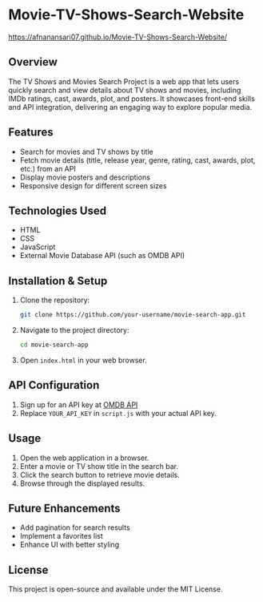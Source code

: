 <h1>Movie-TV-Shows-Search-Website</h1>

https://afnanansari07.github.io/Movie-TV-Shows-Search-Website/


## Overview
The TV Shows and Movies Search Project is a web app that lets users quickly search and view details about TV shows and movies, including IMDb ratings, cast, awards, plot, and posters. It showcases front-end skills and API integration, delivering an engaging way to explore popular media.

## Features
- Search for movies and TV shows by title
- Fetch movie details (title, release year, genre, rating, cast, awards, plot, etc.) from an API
- Display movie posters and descriptions
- Responsive design for different screen sizes

## Technologies Used
- HTML
- CSS
- JavaScript
- External Movie Database API (such as OMDB API)

## Installation & Setup
1. Clone the repository:
   ```sh
   git clone https://github.com/your-username/movie-search-app.git
   ```
2. Navigate to the project directory:
   ```sh
   cd movie-search-app
   ```
3. Open `index.html` in your web browser.

## API Configuration
1. Sign up for an API key at [OMDB API](https://www.omdbapi.com/)
2. Replace `YOUR_API_KEY` in `script.js` with your actual API key.

## Usage
1. Open the web application in a browser.
2. Enter a movie or TV show title in the search bar.
3. Click the search button to retrieve movie details.
4. Browse through the displayed results.

## Future Enhancements
- Add pagination for search results
- Implement a favorites list
- Enhance UI with better styling

## License
This project is open-source and available under the MIT License.
